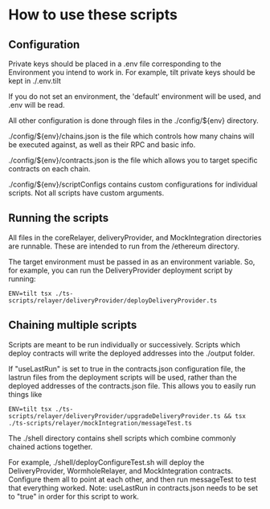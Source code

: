 # How to use these scripts

## Configuration

Private keys should be placed in a .env file corresponding to the Environment you intend to work in. For example, tilt private keys should be kept in ./.env.tilt

If you do not set an environment, the 'default' environment will be used, and .env will be read.

All other configuration is done through files in the ./config/\${env} directory.

./config/\${env}/chains.json is the file which controls how many chains will be executed against, as well as their RPC and basic info.

./config/\${env}/contracts.json is the file which allows you to target specific contracts on each chain.

./config/\${env}/scriptConfigs contains custom configurations for individual scripts. Not all scripts have custom arguments.

## Running the scripts

All files in the coreRelayer, deliveryProvider, and MockIntegration directories are runnable. These are intended to run from the /ethereum directory.

The target environment must be passed in as an environment variable. So, for example, you can run the DeliveryProvider deployment script by running:

```
ENV=tilt tsx ./ts-scripts/relayer/deliveryProvider/deployDeliveryProvider.ts
```

## Chaining multiple scripts

Scripts are meant to be run individually or successively. Scripts which deploy contracts will write the deployed addresses into the ./output folder.

If "useLastRun" is set to true in the contracts.json configuration file, the lastrun files from the deployment scripts will be used, rather than the deployed addresses of the contracts.json file. This allows you to easily run things like

```
ENV=tilt tsx ./ts-scripts/relayer/deliveryProvider/upgradeDeliveryProvider.ts && tsx ./ts-scripts/relayer/mockIntegration/messageTest.ts
```

The ./shell directory contains shell scripts which combine commonly chained actions together.

For example, ./shell/deployConfigureTest.sh will deploy the DeliveryProvider, WormholeRelayer, and MockIntegration contracts. Configure them all to point at each other, and then run messageTest to test that everything worked. Note: useLastRun in contracts.json needs to be set to "true" in order for this script to work.
